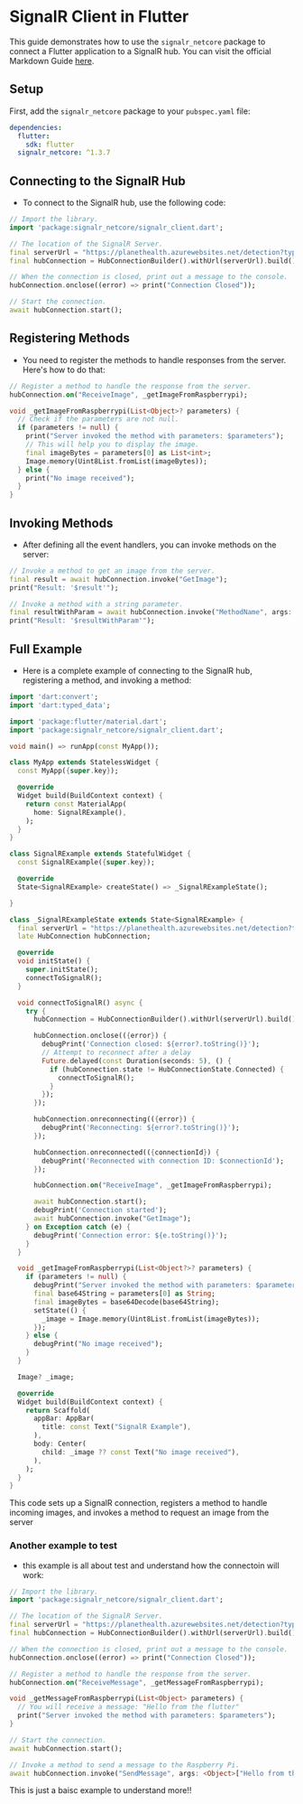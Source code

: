# SignalR Client in Flutter

This guide demonstrates how to use the `signalr_netcore` package to connect a Flutter application to a SignalR hub.
You can visit the official Markdown Guide [here](https://pub.dev/packages/signalr_netcore).

## Setup

First, add the `signalr_netcore` package to your `pubspec.yaml` file:

```yaml
dependencies:
  flutter:
    sdk: flutter
  signalr_netcore: ^1.3.7
```

## Connecting to the SignalR Hub

- To connect to the SignalR hub, use the following code:

```dart
// Import the library.
import 'package:signalr_netcore/signalr_client.dart';

// The location of the SignalR Server.
final serverUrl = "https://planethealth.azurewebsites.net/detection?type=flutter";
final hubConnection = HubConnectionBuilder().withUrl(serverUrl).build();

// When the connection is closed, print out a message to the console.
hubConnection.onclose((error) => print("Connection Closed"));

// Start the connection.
await hubConnection.start();
```

## Registering Methods

- You need to register the methods to handle responses from the server. Here's how to do that:

```dart
// Register a method to handle the response from the server.
hubConnection.on("ReceiveImage", _getImageFromRaspberrypi);

void _getImageFromRaspberrypi(List<Object>? parameters) {
  // Check if the parameters are not null.
  if (parameters != null) {
    print("Server invoked the method with parameters: $parameters");
    // This will help you to display the image.
    final imageBytes = parameters[0] as List<int>;
    Image.memory(Uint8List.fromList(imageBytes));
  } else {
    print("No image received");
  }
}
```

## Invoking Methods

- After defining all the event handlers, you can invoke methods on the server:

```dart
// Invoke a method to get an image from the server.
final result = await hubConnection.invoke("GetImage");
print("Result: '$result'");

// Invoke a method with a string parameter.
final resultWithParam = await hubConnection.invoke("MethodName", args: <Object>["ParameterValue"]);
print("Result: '$resultWithParam'");
```

## Full Example

- Here is a complete example of connecting to the SignalR hub, registering a method, and invoking a method:

```dart
import 'dart:convert';
import 'dart:typed_data';

import 'package:flutter/material.dart';
import 'package:signalr_netcore/signalr_client.dart';

void main() => runApp(const MyApp());

class MyApp extends StatelessWidget {
  const MyApp({super.key});

  @override
  Widget build(BuildContext context) {
    return const MaterialApp(
      home: SignalRExample(),
    );
  }
}

class SignalRExample extends StatefulWidget {
  const SignalRExample({super.key});

  @override
  State<SignalRExample> createState() => _SignalRExampleState();

}

class _SignalRExampleState extends State<SignalRExample> {
  final serverUrl = "https://planethealth.azurewebsites.net/detection?type=flutter";
  late HubConnection hubConnection;

  @override
  void initState() {
    super.initState();
    connectToSignalR();
  }

  void connectToSignalR() async {
    try {
      hubConnection = HubConnectionBuilder().withUrl(serverUrl).build();

      hubConnection.onclose(({error}) {
        debugPrint('Connection closed: ${error?.toString()}');
        // Attempt to reconnect after a delay
        Future.delayed(const Duration(seconds: 5), () {
          if (hubConnection.state != HubConnectionState.Connected) {
            connectToSignalR();
          }
        });
      });

      hubConnection.onreconnecting(({error}) {
        debugPrint('Reconnecting: ${error?.toString()}');
      });

      hubConnection.onreconnected(({connectionId}) {
        debugPrint('Reconnected with connection ID: $connectionId');
      });

      hubConnection.on("ReceiveImage", _getImageFromRaspberrypi);

      await hubConnection.start();
      debugPrint('Connection started');
      await hubConnection.invoke("GetImage");
    } on Exception catch (e) {
      debugPrint('Connection error: ${e.toString()}');
    }
  }

  void _getImageFromRaspberrypi(List<Object?>? parameters) {
    if (parameters != null) {
      debugPrint("Server invoked the method with parameters: $parameters");
      final base64String = parameters[0] as String;
      final imageBytes = base64Decode(base64String);
      setState(() {
        _image = Image.memory(Uint8List.fromList(imageBytes));
      });
    } else {
      debugPrint("No image received");
    }
  }

  Image? _image;

  @override
  Widget build(BuildContext context) {
    return Scaffold(
      appBar: AppBar(
        title: const Text("SignalR Example"),
      ),
      body: Center(
        child: _image ?? const Text("No image received"),
      ),
    );
  }
}
```

This code sets up a SignalR connection, registers a method to handle incoming images, and invokes a method to request an image from the server

### Another example to test

- this example is all about test and understand how the connectoin will work:

```dart
// Import the library.
import 'package:signalr_netcore/signalr_client.dart';

// The location of the SignalR Server.
final serverUrl = "https://planethealth.azurewebsites.net/detection?type=flutter";
final hubConnection = HubConnectionBuilder().withUrl(serverUrl).build();

// When the connection is closed, print out a message to the console.
hubConnection.onclose((error) => print("Connection Closed"));

// Register a method to handle the response from the server.
hubConnection.on("ReceiveMessage", _getMessageFromRaspberrypi);

void _getMessageFromRaspberrypi(List<Object> parameters) {
  // You will receive a message: "Hello from the flutter"
  print("Server invoked the method with parameters: $parameters");
}

// Start the connection.
await hubConnection.start();

// Invoke a method to send a message to the Raspberry Pi.
await hubConnection.invoke("SendMessage", args: <Object>["Hello from the flutter"]);
```

This is just a baisc example to understand more!!

